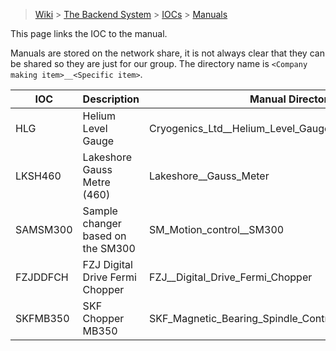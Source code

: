 > [Wiki](Home) > [The Backend System](The-Backend-System) > [IOCs](IOCs) > [Manuals](Manuals)

This page links the IOC to the manual.

Manuals are stored on the network share, it is not always clear that they can be shared so they are just for our group. The directory name is `<Company making item>__<Specific item>`.


IOC | Description | Manual Directory
--- | -----       | -----
HLG | Helium Level Gauge | Cryogenics_Ltd__Helium_Level_Gauge
LKSH460 | Lakeshore Gauss Metre (460) | Lakeshore__Gauss_Meter 
SAMSM300 | Sample changer based on the SM300 | SM_Motion_control__SM300
FZJDDFCH | FZJ Digital Drive Fermi Chopper | FZJ__Digital_Drive_Fermi_Chopper
SKFMB350 | SKF Chopper MB350 | SKF_Magnetic_Bearing_Spindle_Controller_MB350PC_series